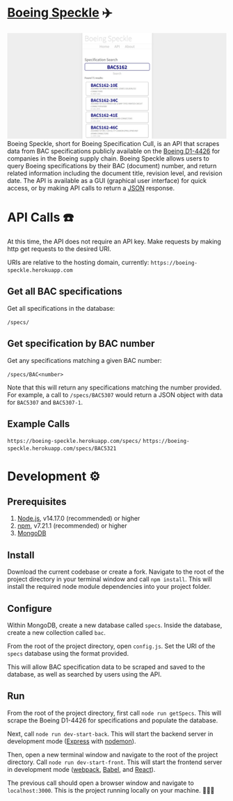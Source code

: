 # [Boeing Speckle](https://boeing-speckle.herokuapp.com/) ✈️

![Preview of Boeing Speckle Search](/public/images/preview.jpg?raw=true)
Boeing Speckle, short for Boeing Specification Cull, is an API that scrapes data from BAC specifications publicly available on the [Boeing D1-4426](http://active.boeing.com/doingbiz/d14426/index.cfm) for companies in the Boeing supply chain. Boeing Speckle allows users to query Boeing specifications by their BAC (document) number, and return related information including the document title, revision level, and revision date. The API is available as a GUI (graphical user interface) for quick access, or by making API calls to return a [JSON](https://en.wikipedia.org/wiki/JSON) response.

# API Calls ☎️

At this time, the API does not require an API key. Make requests by making http get requests to the desired URI.

URIs are relative to the hosting domain, currently: `https://boeing-speckle.herokuapp.com`

## Get all BAC specifications

Get all specifications in the database:

`/specs/`

## Get specification by BAC number

Get any specifications matching a given BAC number:

`/specs/BAC<number>`

Note that this will return any specifications matching the number provided. For example, a call to `/specs/BAC5307` would return a JSON object with data for `BAC5307` and `BAC5307-1`.

## Example Calls

`https://boeing-speckle.herokuapp.com/specs/`
`https://boeing-speckle.herokuapp.com/specs/BAC5321`

# Development ⚙️

## Prerequisites

1. [Node.js](https://nodejs.dev/learn/how-to-install-nodejs), v14.17.0 (recommended) or higher
2. [npm](https://docs.npmjs.com/downloading-and-installing-node-js-and-npm), v7.21.1 (recommended) or higher
3. [MongoDB](https://docs.mongodb.com/guides/server/install/)

## Install

Download the current codebase or create a fork. Navigate to the root of the project directory in your terminal window and call `npm install`. This will install the required node module dependencies into your project folder.

## Configure

Within MongoDB, create a new database called `specs`. Inside the database, create a new collection called `bac`.

From the root of the project directory, open `config.js`. Set the URI of the `specs` database using the format provided.

This will allow BAC specification data to be scraped and saved to the database, as well as searched by users using the API.

## Run

From the root of the project directory, first call `node run getSpecs`. This will scrape the Boeing D1-4426 for specifications and populate the database.

Next, call `node run dev-start-back`. This will start the backend server in development mode ([Express](https://expressjs.com/) with [nodemon](https://www.npmjs.com/package/nodemon)).

Then, open a new terminal window and navigate to the root of the project directory. Call `node run dev-start-front`. This will start the frontend server in development mode ([webpack](https://webpack.js.org/), [Babel](https://babeljs.io/), and [React](https://reactjs.org/)).

The previous call should open a browser window and navigate to `localhost:3000`. This is the project running locally on your machine. 🎉🎉🎉
